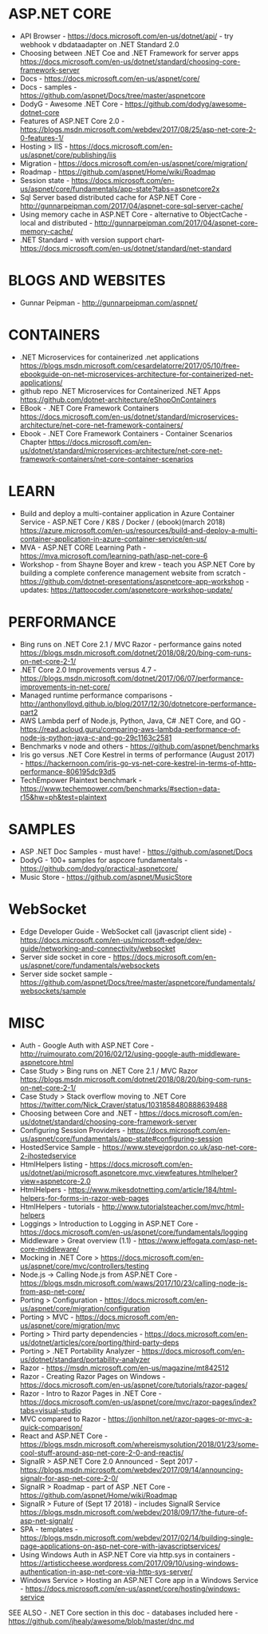 # ASP.NET CORE
* API Browser - https://docs.microsoft.com/en-us/dotnet/api/ - try webhook v dbdataadapter on .NET Standard 2.0
* Choosing between .NET Coe and .NET Framework for server apps <https://docs.microsoft.com/en-us/dotnet/standard/choosing-core-framework-server>
* Docs - https://docs.microsoft.com/en-us/aspnet/core/
* Docs - samples - https://github.com/aspnet/Docs/tree/master/aspnetcore 
* DodyG - Awesome .NET Core - https://github.com/dodyg/awesome-dotnet-core
* Features of ASP.NET Core 2.0 - https://blogs.msdn.microsoft.com/webdev/2017/08/25/asp-net-core-2-0-features-1/
* Hosting > IIS - https://docs.microsoft.com/en-us/aspnet/core/publishing/iis
* Migration - https://docs.microsoft.com/en-us/aspnet/core/migration/
* Roadmap - https://github.com/aspnet/Home/wiki/Roadmap
* Session state - https://docs.microsoft.com/en-us/aspnet/core/fundamentals/app-state?tabs=aspnetcore2x
* Sql Server based distributed cache for ASP.NET Core - http://gunnarpeipman.com/2017/04/aspnet-core-sql-server-cache/
* Using memory cache in ASP.NET Core - alternative to ObjectCache - local and distributed - http://gunnarpeipman.com/2017/04/aspnet-core-memory-cache/
* .NET Standard - with version support chart- https://docs.microsoft.com/en-us/dotnet/standard/net-standard 

# BLOGS AND WEBSITES
* Gunnar Peipman - http://gunnarpeipman.com/aspnet/

# CONTAINERS
* .NET Microservices for containerized .net applications <https://blogs.msdn.microsoft.com/cesardelatorre/2017/05/10/free-ebookguide-on-net-microservices-architecture-for-containerized-net-applications/>
* github repo .NET Microservices for Containerized .NET Apps <https://github.com/dotnet-architecture/eShopOnContainers>
* EBook - .NET Core Framework Containers <https://docs.microsoft.com/en-us/dotnet/standard/microservices-architecture/net-core-net-framework-containers/>
* Ebook - .NET Core Framework Containers - Container Scenarios Chapter <https://docs.microsoft.com/en-us/dotnet/standard/microservices-architecture/net-core-net-framework-containers/net-core-container-scenarios>


# LEARN
* Build and deploy a multi-container application in Azure Container Service - ASP.NET Core / K8S / Docker / (ebook)(march 2018) https://azure.microsoft.com/en-us/resources/build-and-deploy-a-multi-container-application-in-azure-container-service/en-us/
* MVA - ASP.NET CORE Learning Path - https://mva.microsoft.com/learning-path/asp-net-core-6
* Workshop - from Shayne Boyer and krew - teach you ASP.NET Core by building a complete conference management website from scratch - https://github.com/dotnet-presentations/aspnetcore-app-workshop - updates: https://tattoocoder.com/aspnetcore-workshop-update/

# PERFORMANCE
* Bing runs on .NET Core 2.1 / MVC Razor - performance gains noted <https://blogs.msdn.microsoft.com/dotnet/2018/08/20/bing-com-runs-on-net-core-2-1/>
* .NET Core 2.0 Improvements versus 4.7 - https://blogs.msdn.microsoft.com/dotnet/2017/06/07/performance-improvements-in-net-core/
* Managed runtime performance comparisons - http://anthonylloyd.github.io/blog/2017/12/30/dotnetcore-performance-part2
* AWS Lambda perf of Node.js, Python, Java, C# .NET Core, and GO - https://read.acloud.guru/comparing-aws-lambda-performance-of-node-js-python-java-c-and-go-29c1163c2581
* Benchmarks v node and others - https://github.com/aspnet/benchmarks
*  Iris go versus .NET Core Kestrel in terms of performance (August 2017) - https://hackernoon.com/iris-go-vs-net-core-kestrel-in-terms-of-http-performance-806195dc93d5
* TechEmpower Plaintext benchmark - https://www.techempower.com/benchmarks/#section=data-r15&hw=ph&test=plaintext

# SAMPLES
* ASP .NET Doc Samples - must have! - https://github.com/aspnet/Docs
* DodyG - 100+ samples for aspcore fundamentals - https://github.com/dodyg/practical-aspnetcore/
* Music Store - https://github.com/aspnet/MusicStore

# WebSocket
* Edge Developer Guide - WebSocket call (javascript client side) - https://docs.microsoft.com/en-us/microsoft-edge/dev-guide/networking-and-connectivity/websocket
* Server side socket in core - https://docs.microsoft.com/en-us/aspnet/core/fundamentals/websockets
* Server side socket sample - https://github.com/aspnet/Docs/tree/master/aspnetcore/fundamentals/websockets/sample

# MISC
* Auth - Google Auth with ASP.NET Core - http://ruimourato.com/2016/02/12/using-google-auth-middleware-aspnetcore.html
* Case Study > Bing runs on .NET Core 2.1 / MVC Razor <https://blogs.msdn.microsoft.com/dotnet/2018/08/20/bing-com-runs-on-net-core-2-1/>
* Case Study > Stack overflow moving to .NET Core <https://twitter.com/Nick_Craver/status/1031858480888639488>
* Choosing between Core and .NET - https://docs.microsoft.com/en-us/dotnet/standard/choosing-core-framework-server
* Configuring Session Providers - https://docs.microsoft.com/en-us/aspnet/core/fundamentals/app-state#configuring-session
* HostedService Sample - https://www.stevejgordon.co.uk/asp-net-core-2-ihostedservice
* HtmlHelpers listing - https://docs.microsoft.com/en-us/dotnet/api/microsoft.aspnetcore.mvc.viewfeatures.htmlhelper?view=aspnetcore-2.0
* HtmlHelpers - https://www.mikesdotnetting.com/article/184/html-helpers-for-forms-in-razor-web-pages
* HtmlHelpers - tutorials - http://www.tutorialsteacher.com/mvc/html-helpers
* Loggings > Introduction to Logging in ASP.NET Core - https://docs.microsoft.com/en-us/aspnet/core/fundamentals/logging
* Middleware > Great overview (1.1) - https://www.jeffogata.com/asp-net-core-middleware/
* Mocking in .NET Core > https://docs.microsoft.com/en-us/aspnet/core/mvc/controllers/testing
* Node.js -> Calling Node.js from ASP.NET Core - https://blogs.msdn.microsoft.com/waws/2017/10/23/calling-node-js-from-asp-net-core/
* Porting > Configuration - https://docs.microsoft.com/en-us/aspnet/core/migration/configuration
* Porting > MVC - https://docs.microsoft.com/en-us/aspnet/core/migration/mvc
* Porting > Third party dependencies - https://docs.microsoft.com/en-us/dotnet/articles/core/porting/third-party-deps
* Porting > .NET Portability Analyzer - https://docs.microsoft.com/en-us/dotnet/standard/portability-analyzer
* Razor - https://msdn.microsoft.com/en-us/magazine/mt842512
* Razor - Creating Razor Pages on Windows - https://docs.microsoft.com/en-us/aspnet/core/tutorials/razor-pages/
* Razor - Intro to Razor Pages in .NET Core - https://docs.microsoft.com/en-us/aspnet/core/mvc/razor-pages/index?tabs=visual-studio
* MVC compared to Razor - <https://jonhilton.net/razor-pages-or-mvc-a-quick-comparison/>
* React and ASP.NET Core - https://blogs.msdn.microsoft.com/whereismysolution/2018/01/23/some-cool-stuff-around-asp-net-core-2-0-and-reactjs/
* SignalR > ASP.NET Core 2.0 Announced - Sept 2017 - https://blogs.msdn.microsoft.com/webdev/2017/09/14/announcing-signalr-for-asp-net-core-2-0/
* SignalR > Roadmap - part of ASP .NET Core - https://github.com/aspnet/Home/wiki/Roadmap
* SignalR > Future of (Sept 17 2018) - includes SignalR Service <https://blogs.msdn.microsoft.com/webdev/2018/09/17/the-future-of-asp-net-signalr/>
* SPA - templates - https://blogs.msdn.microsoft.com/webdev/2017/02/14/building-single-page-applications-on-asp-net-core-with-javascriptservices/
* Using Windows Auth in ASP.NET Core via http.sys in containers - https://artisticcheese.wordpress.com/2017/09/10/using-windows-authentication-in-asp-net-core-via-http-sys-server/
* Windows Service > Hosting an ASP.NET Core app in a Windows Service - https://docs.microsoft.com/en-us/aspnet/core/hosting/windows-service


SEE ALSO - .NET Core section in this doc - databases included here - https://github.com/jhealy/awesome/blob/master/dnc.md


